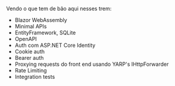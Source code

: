 Vendo o que tem de bão aqui nesses trem:
- Blazor WebAssembly
- Minimal APIs
- EntityFramework, SQLite
- OpenAPI
- Auth com ASP.NET Core Identity
- Cookie auth
- Bearer auth
- Proxying requests do front end usando YARP's IHttpForwarder
- Rate Limiting
- Integration tests
